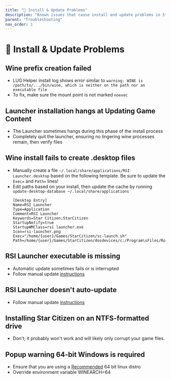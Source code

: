 ```yaml
---
title: "💾 Install & Update Problems"
description: "Known issues that cause install and update problems in Star Citizen on Linux + troubleshooting steps to resolve them"
parent: "Troubleshooting"
nav_order: 1
---
```


# 💾 Install & Update Problems

## Wine prefix creation failed
- LUG Helper install log shows error similar to `warning: WINE is /path/to/.../bin/wine, which is neither on the path nor an executable file`
- To fix, make sure the mount point is not marked `noexec`


## Launcher installation hangs at Updating Game Content
- The Launcher sometimes hangs during this phase of the install process
- Completely quit the launcher, ensuring no lingering wine processes remain, then verify files


## Wine install fails to create .desktop files
- Manually create a file `~/.local/share/applications/RSI Launcher.desktop` based on the following template. Be sure to update the `Exec=` and `Path=` lines!
- Edit paths based on your install, then update the cache by running `update-desktop-database ~/.local/share/applications`
  ```
  [Desktop Entry]
  Name=RSI Launcher
  Type=Application
  Comment=RSI Launcher
  Keywords=Star Citizen;StarCitizen
  StartupNotify=true
  StartupWMClass=rsi launcher.exe
  Icon=rsi-launcher.png
  Exec="/home/{user}/Games/StarCitizen/sc-launch.sh"
  Path=/home/{user}/Games/StarCitizen/dosdevices/c:/Program\sFiles/Roberts\sSpace\sIndustries/RSI\sLauncher
  ```


## RSI Launcher executable is missing
- Automatic update sometimes fails or is interrupted
- Follow manual update [instructions](/Tips-and-Tricks#rsi-launcher-manual-update)

## RSI Launcher doesn't auto-update
- Follow manual update [instructions](/Tips-and-Tricks#rsi-launcher-manual-update)

## Installing Star Citizen on an NTFS-formatted drive
- Don't; it probably won't work and will likely only corrupt your game files.

## Popup warning 64-bit Windows is required
- Ensure that you are using a [Recommended](/Tips-and-Tricks#recommended-distros) 64 bit linux distro
- Override environment variable WINEARCH=64
